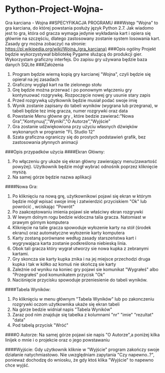 # Python-Project-Wojna-
Gra karciana - Wojna 
##SPECYFIKACJA PROGRAMU
###Wstęp
"Wojna" to gra karciana, do której powstania posłuży język Python 2.7. Jak wiadomo jest to gra, która od gracza wymaga jedynie 
wykładania kart i opiera się głównie na szczęściu, dlatego zastosowany zostanie system losowania kart. Zasady gry można 
zobaczyć na stronie: https://pl.wikipedia.org/wiki/Wojna_(gra_karciana)
###Opis ogólny
Projekt będzie wykorzystywał bibliotekę Pygame służącą do produkcji gier. Wykorzystam graficzny interfejs. Do zapisu gry używana będzie baza danych SQLite
###Założenia
1. Program będzie wierną kopią gry karcianej "Wojna", czyli będzie się opierał na jej zasadach
2. Graficzny wygląd kart na tle zielonego stołu
3. Grę będzie można przerwać i po ponownym włączeniu gry kontynuować rozgrywkę. Rozpoczęcie nowej gry usunie stary zapis
4. Przed rozgrywką użytkownik będzie musiał podać swoje imię
5. Wynik zostanie zapisany do tabeli wyników (wygrana lub przegrana), w tabeli będzie tez imię gracza, numer rozgrywki oraz data
6. Powstanie Menu główne gry , które bedzie zawierać:"Nowa Gra","Kontynuuj","Wyniki","O Autorze","Wyjście"
7. Gra zostanie udźwiękowiona przy użyciu własnych dźwięków wykonanych w programie "FL Studio 12"
8. Szata graficzna ograniczy się do prostych podstawień grafik, bez zastosowania płynnych animacji

###Opis przypadków użycia
####Ekran Główny:
1. Po włączeniu gry ukaże się ekran główny zawierający menu(zawartość powyżej). Użytkownik będzie mógł wybrać odnośnik poprzez kliknięcie myszą.
2. Na samej górze będzie nazwa aplikacji

####Nowa Gra:
1. Po kliknięciu na nową grę, użytkownikowi pojawi się ekran w którym będzie mógł wpisać swoje imię i zatwierdzić przyciskiem "Ok" lub powrócić , wciskając "Powrót"
2. Po zaakceptowaniu imienia pojawi sie właściwy ekran rozgrywki
3. W lewym dolnym rogu bedzie widoczna talia gracza. Natomiast  w prawym górnym komputera
4. Kliknięcie na talie gracza spowoduje wyłozenie karty na stół (środek ekranu) oraz automatyczne wyłozenie karty komputera
5. Karty zostaną porównane według  zasady starszeństwa kart i wygrywająca karta zostanie podkreślona niebieską linia.
6. Obok tali gracza który wygrał utworzy sie nowa kupka z zebranymi kartami.
7. Gry skoncza sie karty kupka znika i na jej miejsce przechodzi druga kupka i tak w kółko az komuś nie skończą sie karty
8. Zależnie od wyniku na koniec gry pojawi sie komunikat "Wygrałeś" albo "Przegrałeś" pod komunikatem przycisk "Ok"
9. Naciśnięcie przycisku spowoduje przeniesienie do tabeli wyników.

####Tabela Wyników:
1. Po kliknięciu w menu głównym "Tabela Wyników" lub po zakonczeniu rozgrywki oczom użytkownika ukaże się ekran tabeli
2. Na górze bedzie widniał napis "Tabela Wyników"
3. Zaraz pod nim znajduje się tabelka z kolumnami "nr" "imie" "rezultat" "data"
4. Pod tabelą przycisk "Wróć"

####O  Autorze:
Na samej górze pojawi sie napis "O Autorze",a poniżej kilka linijek o mnie i o projekcie oraz o jego powstawaniu

####Wyjście:
Gdy użytkownik kliknie w "Wyjście" program zakończy swoje działanie natychmiastowo. Nie uwzględniam zapytania "Czy napewno..?", ponieważ dochodzę do wniosku, że gdy ktoś klika "Wyjście" to napewno chce wyjść.


